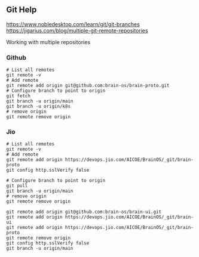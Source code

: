 ## Git Help
https://www.nobledesktop.com/learn/git/git-branches
https://jigarius.com/blog/multiple-git-remote-repositories

Working with multiple repositories
### Github
```
# List all remotes
git remote -v
# Add remote
git remote add origin git@github.com:brain-os/brain-proto.git
# Configure branch to point to origin
git fetch
git branch -u origin/main
git branch -u origin/k8s
# remove origin
git remote remove origin
```
### Jio
```
# List all remotes
git remote -v
# Add remote
git remote add origin https://devops.jio.com/AICOE/BrainOS/_git/brain-proto
git config http.sslVerify false

# Configure branch to point to origin
git pull
git branch -u origin/main
# remove origin
git remote remove origin
```

```
git remote add origin git@github.com:brain-os/brain-ui.git
git remote add origin https://devops.jio.com/AICOE/BrainOS/_git/brain-ui
git remote add origin https://devops.jio.com/AICOE/BrainOS/_git/brain-proto
git remote remove origin
git config http.sslVerify false
git branch -u origin/main
```